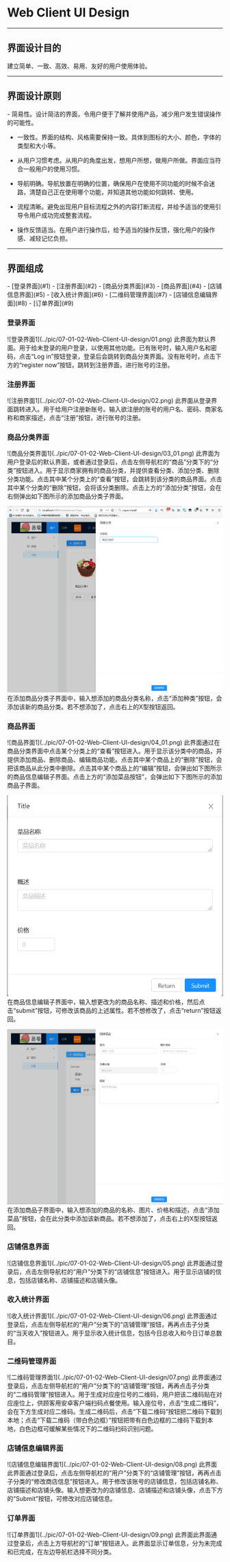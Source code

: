 <h1>Web Client UI Design</h1>

---
<h2>界面设计目的</h2>
建立简单、一致、高效、易用、友好的用户使用体验。

---
<h2>界面设计原则</h2>
- 简易性。设计简洁的界面，令用户便于了解并使用产品，减少用户发生错误操作的可能性。

- 一致性。界面的结构、风格需要保持一致。具体到图标的大小、颜色，字体的类型和大小等。

- 从用户习惯考虑。从用户的角度出发，想用户所想，做用户所做。界面应当符合一般用户的使用习惯。

- 导航明确。导航放置在明确的位置，确保用户在使用不同功能的时候不会迷路，清楚自己正在使用哪个功能，并知道其他功能如何跳转、使用。

- 流程清晰。避免出现用户目标流程之外的内容打断流程，并给予适当的使用引导令用户成功完成整套流程。

- 操作反馈适当。在用户进行操作后，给予适当的操作反馈，强化用户的操作感、减轻记忆负担。

---
<h2>界面组成</h2>
 - [登录界面](#1)
 - [注册界面](#2)
 - [商品分类界面](#3)
 - [商品界面](#4)
 - [店铺信息界面](#5)
 - [收入统计界面](#6)
 - [二维码管理界面](#7)
 - [店铺信息编辑界面](#8)
 - [订单界面](#9)
 

<h3 id='1'>登录界面</h3>
![登录界面1](../pic/07-01-02-Web-Client-UI-design/01.png)
此界面为默认界面。用于给未登录的用户登录，以使用其他功能。已有账号时，输入用户名和密码，点击“Log in”按钮登录，登录后会跳转到商品分类界面。没有账号时，点击下方的“register now”按钮，跳转到注册界面，进行账号的注册。

<h3 id='2'>注册界面</h3>
![注册界面1](../pic/07-01-02-Web-Client-UI-design/02.png)
此界面从登录界面跳转进入。用于给用户注册新账号。输入欲注册的账号的用户名、密码、商家名称和商家描述，点击“注册”按钮，进行账号的注册。

<h3 id='3'>商品分类界面</h3>
![商品分类界面1](../pic/07-01-02-Web-Client-UI-design/03_01.png)
此界面为用户登录后的默认界面，或者通过登录后，点击左侧导航栏的“商品”分类下的“分类”按钮进入。用于显示商家拥有的商品分类，并提供查看分类、添加分类、删除分类功能。点击其中某个分类上的“查看”按钮，会跳转到该分类的商品界面。点击其中某个分类的“删除”按钮，会将该分类删除。点击上方的“添加分类”按钮，会在右侧弹出如下图所示的添加商品分类子界面。

![商品分类界面2](../pic/07-01-02-Web-Client-UI-design/03_02.png)
在添加商品分类子界面中，输入想添加的商品分类名称，点击“添加种类”按钮，会添加该新的商品分类。若不想添加了，点击右上的X型按钮返回。

<h3 id='4'>商品界面</h3>
![商品界面1](../pic/07-01-02-Web-Client-UI-design/04_01.png)
此界面通过在商品分类界面中点击某个分类上的“查看”按钮进入。用于显示该分类中的商品，并提供添加商品、删除商品、编辑商品功能。点击其中某个商品上的“删除”按钮，会把该商品从此分类中删除。点击其中某个商品上的“编辑”按钮，会弹出如下图所示的商品信息编辑子界面。点击上方的“添加菜品按钮”，会弹出如下下图所示的添加商品子界面。

![商品界面2](../pic/07-01-02-Web-Client-UI-design/04_02.png)
在商品信息编辑子界面中，输入想更改为的商品名称、描述和价格，然后点击“submit”按钮，可修改该商品的上述属性。若不想修改了，点击“return”按钮返回。

![商品界面3](../pic/07-01-02-Web-Client-UI-design/04_03.png)
在添加商品子界面中，输入想添加的商品的名称、图片、价格和描述，点击“添加菜品”按钮，会在此分类中添加该新商品。若不想添加了，点击右上的X型按钮返回。


<h3 id='5'>店铺信息界面</h3>
![店铺信息界面1](../pic/07-01-02-Web-Client-UI-design/05.png)
此界面通过登录后，点击左侧导航栏的“用户”分类下的“店铺信息”按钮进入。用于显示店铺的信息，包括店铺名称、店铺描述和店铺头像。

<h3 id='6'>收入统计界面</h3>
![收入统计界面1](../pic/07-01-02-Web-Client-UI-design/06.png)
此界面通过登录后，点击左侧导航栏的“用户”分类下的“店铺管理”按钮，再再点击子分类的“当天收入”按钮进入。用于显示收入统计信息，包括今日总收入和今日订单总数目。

<h3 id='7'>二维码管理界面</h3>
![二维码管理界面1](../pic/07-01-02-Web-Client-UI-design/07.png)
此界面通过登录后，点击左侧导航栏的“用户”分类下的“店铺管理”按钮，再再点击子分类的“二维码管理”按钮进入。用于生成对应座位号的二维码，用户把该二维码贴在对应座位上，供顾客用安卓客户端扫码点餐使用。输入座位号，点击“生成二维码”，会在下方生成对应二维码。生成二维码后，点击“下载二维码”按钮把二维码下载到本地；点击“下载二维码（带白色边框）”按钮把带有白色边框的二维码下载到本地，白色边框可缓解某些情况下的二维码扫码识别问题。

<h3 id='8'>店铺信息编辑界面</h3>
![店铺信息编辑界面1](../pic/07-01-02-Web-Client-UI-design/08.png)
此界面此界面通过登录后，点击左侧导航栏的“用户”分类下的“店铺管理”按钮，再再点击子分类的“修改商店信息”按钮进入。用于修改该账号的店铺信息，包括店铺名称、店铺描述和店铺头像。输入想更改为的店铺信息、店铺描述和店铺头像，点击下方的“Submit”按钮，可修改对应店铺信息。

<h3 id='9'>订单界面</h3>
![订单界面1](../pic/07-01-02-Web-Client-UI-design/09.png)
此界面此界面通过登录后，点击上方导航栏的“订单”按钮进入。此界面显示订单信息，分为未完成和已完成，在左边导航栏选择不同分类。